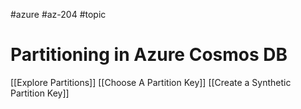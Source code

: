 #azure #az-204 #topic

# Partitioning in Azure Cosmos DB
[[Explore Partitions]]
[[Choose A Partition Key]]
[[Create a Synthetic Partition Key]]